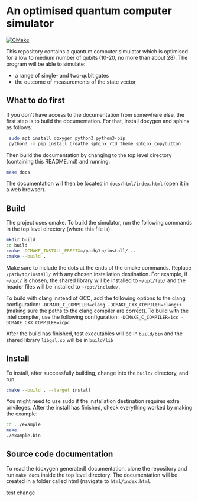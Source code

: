 # An optimised quantum computer simulator

[![CMake](https://github.com/lanamineh/qsl/actions/workflows/cmake.yml/badge.svg?branch=master)](https://github.com/lanamineh/qsl/actions/workflows/cmake.yml)

This repository contains a quantum computer simulator which is optimised for a low to medium number of qubits (10-20, no more than about 28). The program will be able to simulate:

- a range of single- and two-qubit gates
- the outcome of measurements of the state vector

## What to do first

If you don't have access to the documentation from somewhere else, the first step is to build the documentation. For that, install doxygen and sphinx as follows:

```bash
 sudo apt install doxygen python3 python3-pip
 python3 -m pip install breathe sphinx_rtd_theme sphinx_copybutton
```

Then build the documentation by changing to the top level directory (containing this README.md) and running:

```bash
make docs
```

The documentation will then be located in `docs/html/index.html` (open it in a web browser).

## Build

The project uses cmake. To build the simulator, run the following commands in the top level directory (where this file is):

```bash
mkdir build
cd build
cmake -DCMAKE_INSTALL_PREFIX=/path/to/install/ ..
cmake --build .
```

Make sure to include the dots at the ends of the cmake commands. Replace ``/path/to/install/`` with any chosen installation destination. For example, if ``~/opt/`` is chosen, the shared library will be installed to ``~/opt/lib/`` and the header files will be installed to ``~/opt/include/``.

To build with clang instead of GCC, add the following options to the clang configuration: ``-DCMAKE_C_COMPILER=clang -DCMAKE_CXX_COMPILER=clang++`` (making sure the paths to the clang compiler are correct). To build with the intel compiler, use the following configuration: ``-DCMAKE_C_COMPILER=icc -DCMAKE_CXX_COMPILER=icpc``

After the build has finished, test executables will be in ``build/bin`` and the shared library ``libqsl.so`` will be in ``build/lib``

## Install

To install, after successfully building, change into the ``build/`` directory, and run

```bash
cmake --build . --target install
```

You might need to use sudo if the installation destination requires extra privileges. After the install has finished, check everything worked by making the example:

```bash
cd ../example
make
./example.bin
```

## Source code documentation

To read the (doxygen generated) documentation, clone the repository and run `make docs` inside the top level directory. The documentation will be created in a folder called html (navigate to `html/index.html`.

test change
